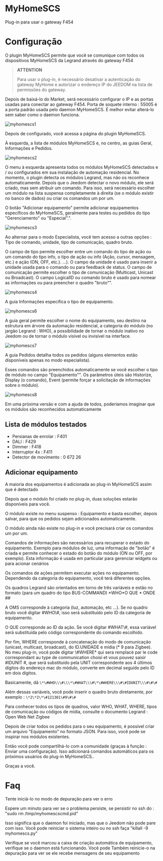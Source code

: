 # MyHomeSCS 

Plug-in para usar o gateway F454

# Configuração 

O plugin MyHomeSCS permite que você se comunique com todos os dispositivos MyHomeSCS da Legrand através do gateway F454

>**ATTENTION**
>
>Para usar o plug-in, é necessário desativar a autenticação do gateway MyHome e autorizar o endereço IP do JEEDOM na lista de permissões do gateway.

Depois de baixá-lo do Market, será necessário configurar o IP e as portas usadas para conectar ao gateway F454. Porta de soquete interno : 55005 é a porta padrão usada pelo daemon MyHomeSCS. É melhor evitar alterá-lo sem saber como o daemon funciona.

![myhomescs1](../images/myhomescs1.png)

Depois de configurado, você acessa a página do plugin MyHomeSCS.

À esquerda, a lista de módulos MyHomeSCS e, no centro, as guias Geral, Informações e Pedidos.

![myhomescs2](../images/myhomescs2.png)

O menu à esquerda apresenta todos os módulos MyHomeSCS detectados e / ou configurados em sua instalação de automação residencial. No momento, o plugin detecta os módulos Legrand, mas não os reconhece automaticamente. Depois que o Jeedom detectar o novo módulo, ele será criado, mas sem atribuir um comando. Para isso, será necessário escolher um módulo na lista suspensa completamente à direita (se o módulo existir no banco de dados) ou criar os comandos um por um.

O botão "Adicionar equipamento" permite adicionar equipamentos específicos do MyHomeSCS, geralmente para testes ou pedidos do tipo "Gerenciamento" ou "Especial".".

![myhomescs3](../images/myhomescs3.png)

Ao alternar para o modo Especialista, você tem acesso a outras opções : Tipo de comando, unidade, tipo de comunicação, quadro bruto.

O campo de tipo permite escolher entre um comando do tipo de ação ou um comando do tipo info, o tipo de ação ou info (Ação, cursor, mensagem, etc.) e ação (ON, OFF, etc.). ...). O campo da unidade é usado para inserir a unidade usada para o comando ou para feedback de status. O campo de comunicação permite escolher o tipo de comunicação (Multicast, Unicast ou Broadcast). O campo LogicalID ou comando bruto é usado para nomear as informações ou para preencher o quadro "bruto"".

![myhomescs4](../images/myhomescs4.png)

A guia Informações especifica o tipo de equipamento.

![myhomescs6](../images/myhomescs6.png)

A guia geral permite escolher o nome do equipamento, seu destino na estrutura em árvore da automação residencial, a categoria do módulo (no jargão Legrand : WHO), a possibilidade de tornar o módulo inativo no Jeedom ou de tornar o módulo visível ou invisível na interface.

![myhomescs7](../images/myhomescs7.png)

A guia Pedidos detalha todos os pedidos (alguns elementos estão disponíveis apenas no modo especialista).

Esses comandos são preenchidos automaticamente se você escolher o tipo de módulo no campo "Equipamento"". Os parâmetros úteis são Historize, Display (o comando), Event (permite forçar a solicitação de informações sobre o módulo).

![myhomescs8](../images/myhomescs8.png)

Em uma próxima versão e com a ajuda de todos, poderíamos imaginar que os módulos são reconhecidos automaticamente

## Lista de módulos testados 

- Persianas de enrolar : F401
- DALI : F429
- Dimmer : F418
- Interruptor 4x : F411
- Detector de movimento : 0 672 26

## Adicionar equipamento 

A maioria dos equipamentos é adicionada ao plug-in MyHomeSCS assim que é detectado

Depois que o módulo foi criado no plug-in, duas soluções estarão disponíveis para você.

O módulo existe no menu suspenso : Equipamento e basta escolher, depois salvar, para que os pedidos sejam adicionados automaticamente.

O módulo ainda não existe no plug-in e você precisará criar os comandos um por um.

Comandos de informações são necessários para recuperar o estado do equipamento. Exemplo para módulos de luz, uma informação de "botão" é criada e permite conhecer o estado do botão do módulo (ON ou OFF, por exemplo). Esta informação é usada em particular para gerenciar widgets ou para acionar cenários

Os comandos de ações permitem executar ações no equipamento. Dependendo da categoria do equipamento, você terá diferentes opções.

Os quadros Legrand são orientados em torno de três variáveis e estão no formato (para um quadro do tipo BUS-COMMAND) \*WHO\*O QUE \* ONDE \#\#

A OMS corresponde à categoria (luz, automação, etc ...). Se no quadro bruto você digitar \#WHO\\\#, isso será substituído pelo ID da categoria de equipamento.

O QUE corresponde ao ID da ação. Se você digitar \#WHAT\\\#, essa variável será substituída pelo código correspondente do comando escolhido.

Por fim, WHERE corresponde à concatenação do modo de comunicação (unicast, multicast, broadcast), do ID.UNIDADE e mídia (* 9 para Zigbee). No meu plug-in, você pode digitar \\\#WHERE* qui sera remplacé par le code correspondant au type de communication choisi et vous pouvez saisir \#IDUNIT \#, que será substituído pela UNIT correspondente aos 4 últimos dígitos do endereço mac do módulo, converte em decimal seguido pelo ID em dois dígitos.

Basicamente, dá ``\*\#WHO\\\#\\\*\#WHAT\\\#\*\#WHERE\\\#\#IDUNIT\\\#\#\#``

Além dessas variáveis, você pode inserir o quadro bruto diretamente, por exemplo : ``\*2\*2\*\#121301\#9\#\#``

Para conhecer todos os tipos de quadros, valor WHO, WHAT, WHERE, tipos de comunicação ou códigos de mídia, consulte o documento Legrand : Open Web Net Zigbee

Depois de criar todos os pedidos para o seu equipamento, é possível criar um arquivo "Equipamento" no formato JSON. Para isso, você pode se inspirar nos módulos existentes.

Então você pode compartilhá-lo com a comunidade (graças à função : Enviar uma configuração). Isso adicionará comandos automáticos para os próximos usuários do plug-in MyHomeSCS..

Graças a você.

# Faq 

Tente iniciá-lo no modo de depuração para ver o erro

Espere um minuto para ver se o problema persiste, se persistir
no ssh do : "sudo rm /tmp/myhomescscmd.pid"

Isso significa que o daemon foi iniciado, mas que o Jeedom não pode
pare com isso. Você pode reiniciar o sistema inteiro ou no ssh
faça "killall -9 myhomescs.py"

Verifique se você marcou a caixa de criação automática de
equipamento, verifique se o daemon está funcionando. Você pode
Também reinicie-o na depuração para ver se ele recebe mensagens de
seu equipamento
